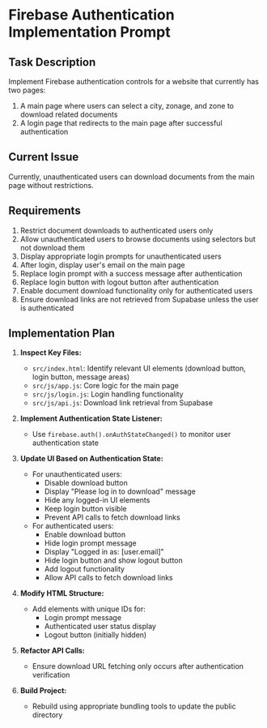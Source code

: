 # Firebase Authentication Implementation Prompt

## Task Description
Implement Firebase authentication controls for a website that currently has two pages:
1. A main page where users can select a city, zonage, and zone to download related documents
2. A login page that redirects to the main page after successful authentication

## Current Issue
Currently, unauthenticated users can download documents from the main page without restrictions.

## Requirements
1. Restrict document downloads to authenticated users only
2. Allow unauthenticated users to browse documents using selectors but not download them
3. Display appropriate login prompts for unauthenticated users
4. After login, display user's email on the main page
5. Replace login prompt with a success message after authentication
6. Replace login button with logout button after authentication
7. Enable document download functionality only for authenticated users
8. Ensure download links are not retrieved from Supabase unless the user is authenticated

## Implementation Plan
1. **Inspect Key Files:**
   - `src/index.html`: Identify relevant UI elements (download button, login button, message areas)
   - `src/js/app.js`: Core logic for the main page
   - `src/js/login.js`: Login handling functionality
   - `src/js/api.js`: Download link retrieval from Supabase

2. **Implement Authentication State Listener:**
   - Use `firebase.auth().onAuthStateChanged()` to monitor user authentication state

3. **Update UI Based on Authentication State:**
   - For unauthenticated users:
     - Disable download button
     - Display "Please log in to download" message
     - Hide any logged-in UI elements
     - Keep login button visible
     - Prevent API calls to fetch download links
   - For authenticated users:
     - Enable download button
     - Hide login prompt message
     - Display "Logged in as: [user.email]"
     - Hide login button and show logout button
     - Add logout functionality
     - Allow API calls to fetch download links

4. **Modify HTML Structure:**
   - Add elements with unique IDs for:
     - Login prompt message
     - Authenticated user status display
     - Logout button (initially hidden)

5. **Refactor API Calls:**
   - Ensure download URL fetching only occurs after authentication verification

6. **Build Project:**
   - Rebuild using appropriate bundling tools to update the public directory